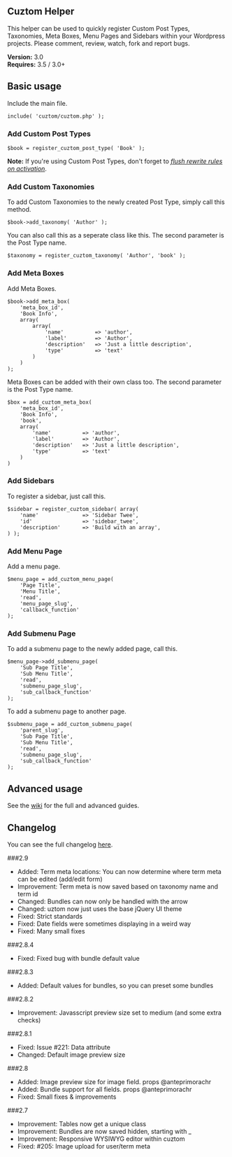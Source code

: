 ## Cuztom Helper

This helper can be used to quickly register Custom Post Types, Taxonomies, Meta Boxes, Menu Pages and Sidebars within your Wordpress projects. Please comment, review, watch, fork and report bugs.

**Version:** 3.0  
**Requires:** 3.5 / 3.0+  

## Basic usage

Include the main file.
	
	include( 'cuztom/cuztom.php' );
   
### Add Custom Post Types
	
	$book = register_cuztom_post_type( 'Book' );

**Note:** If you're using Custom Post Types, don't forget to *[flush rewrite rules on activation](http://codex.wordpress.org/Function_Reference/register_post_type#Flushing_Rewrite_on_Activation "Flushing Rewrite Rules on Activation")*.

### Add Custom Taxonomies
	
To add Custom Taxonomies to the newly created Post Type, simply call this method.

	$book->add_taxonomy( 'Author' );
			
You can also call this as a seperate class like this. The second parameter is the Post Type name.

	$taxonomy = register_cuztom_taxonomy( 'Author', 'book' );

### Add Meta Boxes
	
Add Meta Boxes.

	$book->add_meta_box( 
		'meta_box_id',
		'Book Info', 
		array(
			array(
				'name' 			=> 'author',
				'label' 		=> 'Author',
				'description'	=> 'Just a little description',
				'type'			=> 'text'
			)
		)
	);
	
Meta Boxes can be added with their own class too. The second parameter is the Post Type name.

	$box = add_cuztom_meta_box(  
		'meta_box_id',
		'Book Info', 
		'book',
		array(
			'name' 			=> 'author',
			'label' 		=> 'Author',
			'description'	=> 'Just a little description',
			'type'			=> 'text'
		)
	)
	
### Add Sidebars

To register a sidebar, just call this.

	$sidebar = register_cuztom_sidebar( array(
		'name'				=> 'Sidebar Twee',
		'id'				=> 'sidebar_twee',
		'description'		=> 'Build with an array',
	) );

### Add Menu Page

Add a menu page.

	$menu_page = add_cuztom_menu_page(
		'Page Title', 
		'Menu Title', 
		'read', 
		'menu_page_slug', 
		'callback_function'
	);
	
### Add Submenu Page

To add a submenu page to the newly added page, call this.

	$menu_page->add_submenu_page(
		'Sub Page Title',
		'Sub Menu Title',
		'read', 
		'submenu_page_slug', 
		'sub_callback_function'
	);

To add a submenu page to another page.

	$submenu_page = add_cuztom_submenu_page(
		'parent_slug',
		'Sub Page Title',
		'Sub Menu Title',
		'read', 
		'submenu_page_slug', 
		'sub_callback_function'
	);
	
## Advanced usage
See the <a href="https://github.com/Gizburdt/Wordpress-Cuztom-Helper/wiki">wiki</a> for the full and advanced guides.

## Changelog
You can see the full changelog <a href="https://github.com/Gizburdt/Wordpress-Cuztom-Helper/wiki/Changelog">here</a>.

###2.9
* Added: Term meta locations: You can now determine where term meta can be edited (add/edit form)
* Improvement: Term meta is now saved based on taxonomy name and term id
* Changed: Bundles can now only be handled with the arrow
* Changed: uztom now just uses the base jQuery UI theme
* Fixed: Strict standards
* Fixed: Date fields were sometimes displaying in a weird way
* Fixed: Many small fixes

###2.8.4
* Fixed: Fixed bug with bundle default value

###2.8.3
* Added: Default values for bundles, so you can preset some bundles

###2.8.2
* Improvement: Javasscript preview size set to medium (and some extra checks)

###2.8.1
* Fixed: Issue #221: Data attribute
* Changed: Default image preview size

###2.8
* Added: Image preview size for image field. props @anteprimorachr
* Added: Bundle support for all fields. props @anteprimorachr
* Fixed: Small fixes & improvements

###2.7
* Improvement: Tables now get a unique class
* Improvement: Bundles are now saved hidden, starting with _
* Improvement: Responsive WYSIWYG editor within cuztom
* Fixed: #205: Image upload for user/term meta